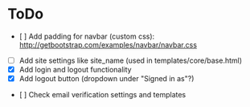 # ToDo

* [ ] Add padding for navbar (custom css): http://getbootstrap.com/examples/navbar/navbar.css
* [ ] Add site settings like site_name (used in templates/core/base.html)
* [x] Add login and logout functionality
* [x] Add logout button (dropdown under "Signed in as"?)
* [ ] Check email verification settings and templates

